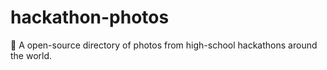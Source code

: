# hackathon-photos
📸 A open-source directory of photos from high-school hackathons around the world.
